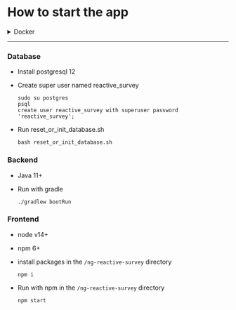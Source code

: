 # How to start the app

<details>
<summary>Docker</summary>

### Prerequisites
* docker
* docker-compose
### Run the app
* Run in terminal:
  ```
  bash ./start-with-docker.sh
  ```
</details>

<hr>

### Database
* Install postgresql 12
* Create super user named reactive_survey
     ```
     sudo su postgres
     psql
     create user reactive_survey with superuser password 'reactive_survey';
     ```
* Run reset_or_init_database.sh

    ```
    bash reset_or_init_database.sh
    ```
  
### Backend
* Java 11+
* Run with gradle

    ```
    ./gradlew bootRun
    ```
### Frontend
* node v14+
* npm 6+
* install packages in the `/ng-reactive-survey` directory
    ```
    npm i
    ```
* Run with npm in the `/ng-reactive-survey` directory

    ```
    npm start
    ```

